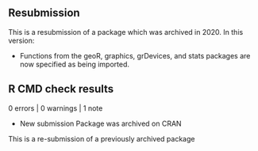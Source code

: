 ## Resubmission
This is a resubmission of a package which was archived in 2020.  In this
version:

* Functions from the geoR, graphics, grDevices, and stats packages are now
  specified as being imported.


## R CMD check results

0 errors | 0 warnings | 1 note

* New submission
  Package was archived on CRAN
  
This is a re-submission of a previously archived package
